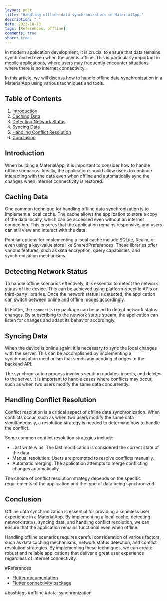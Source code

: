 ```yaml
---
layout: post
title: "Handling offline data synchronization in MaterialApp."
description: " "
date: 2023-10-23
tags: [References, offline]
comments: true
share: true
---
```


In modern application development, it is crucial to ensure that data remains synchronized even when the user is offline. This is particularly important in mobile applications, where users may frequently encounter situations where there is no internet connectivity.

In this article, we will discuss how to handle offline data synchronization in a MaterialApp using various techniques and tools.

## Table of Contents
1. [Introduction](#introduction)
2. [Caching Data](#caching-data)
3. [Detecting Network Status](#detecting-network-status)
4. [Syncing Data](#syncing-data)
5. [Handling Conflict Resolution](#handling-conflict-resolution)
6. [Conclusion](#conclusion)

## Introduction

When building a MaterialApp, it is important to consider how to handle offline scenarios. Ideally, the application should allow users to continue interacting with the data even when offline and automatically sync the changes when internet connectivity is restored.

## Caching Data

One common technique for handling offline data synchronization is to implement a local cache. The cache allows the application to store a copy of the data locally, which can be accessed even without an internet connection. This ensures that the application remains responsive, and users can still view and interact with the data.

Popular options for implementing a local cache include SQLite, Realm, or even using a key-value store like SharedPreferences. These libraries offer various features, such as data encryption, query capabilities, and synchronization mechanisms.

## Detecting Network Status

To handle offline scenarios effectively, it is essential to detect the network status of the device. This can be achieved using platform-specific APIs or third-party libraries. Once the network status is detected, the application can switch between online and offline modes accordingly.

In Flutter, the `connectivity` package can be used to detect network status changes. By subscribing to the network status stream, the application can listen for changes and adapt its behavior accordingly.

## Syncing Data

When the device is online again, it is necessary to sync the local changes with the server. This can be accomplished by implementing a synchronization mechanism that sends any pending changes to the backend API.

The synchronization process involves sending updates, inserts, and deletes to the server. It is important to handle cases where conflicts may occur, such as when two users modify the same data concurrently.

## Handling Conflict Resolution

Conflict resolution is a critical aspect of offline data synchronization. When conflicts occur, such as when two users modify the same data simultaneously, a resolution strategy is needed to determine how to handle the conflict.

Some common conflict resolution strategies include:

- Last write wins: The last modification is considered the correct state of the data.
- Manual resolution: Users are prompted to resolve conflicts manually.
- Automatic merging: The application attempts to merge conflicting changes automatically.

The choice of conflict resolution strategy depends on the specific requirements of the application and the type of data being synchronized.

## Conclusion

Offline data synchronization is essential for providing a seamless user experience in a MaterialApp. By implementing a local cache, detecting network status, syncing data, and handling conflict resolution, we can ensure that the application remains functional even when offline.

Handling offline scenarios requires careful consideration of various factors, such as data caching mechanisms, network status detection, and conflict resolution strategies. By implementing these techniques, we can create robust and reliable applications that deliver a great user experience regardless of internet connectivity.

#References
- [Flutter documentation](https://flutter.dev/)
- [Flutter connectivity package](https://pub.dev/packages/connectivity)

#hashtags
#offline #data-synchronization